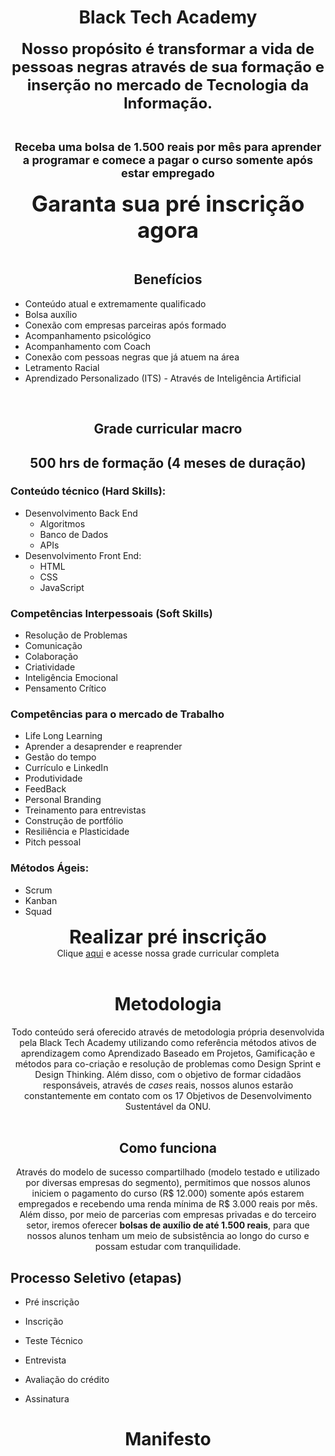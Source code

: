 
<center> <h1>Black Tech Academy</h1> </center>
  
 

<center> <b><font size="5">Nosso propósito é transformar a vida de pessoas negras através de sua formação e inserção no mercado de Tecnologia da Informação.</font></b> </center>

&nbsp; 
 

<center> <b><font size="4">Receba uma bolsa de 1.500 reais por mês para aprender a programar e comece a pagar o curso somente após estar empregado</font></b></center> 
<br />

<center> <b><a href="https://4q2puhna2fh.typeform.com/to/UOrkOMxe" style="font-size:35px; text-decoration: none" target="_blank">Garanta sua pré inscrição agora</a></b> </center>

<br />

<center> <h2>Benefícios</h2> </center>

- Conteúdo atual e extremamente qualificado
- Bolsa auxílio
- Conexão com empresas parceiras após formado
- Acompanhamento psicológico
- Acompanhamento com Coach
- Conexão com pessoas negras que já atuem na área
- Letramento Racial
- Aprendizado Personalizado (ITS) - Através de Inteligência Artificial

<br />
  
<center> <h2>Grade curricular macro</h2> </center>

<center> <h2>500 hrs de formação (4 meses de duração)</h2> </center>

###  Conteúdo técnico (Hard Skills):

- Desenvolvimento Back End
	- Algoritmos
	- Banco de Dados
	- APIs
- Desenvolvimento Front End:
	- HTML
	- CSS
	- JavaScript


###  Competências Interpessoais (Soft Skills)

- Resolução de Problemas
- Comunicação
- Colaboração
- Criatividade
- Inteligência Emocional
- Pensamento Crítico

  
###  Competências para o mercado de Trabalho

- Life Long Learning
- Aprender a desaprender e reaprender
- Gestão do tempo
- Currículo e LinkedIn
- Produtividade
- FeedBack
- Personal Branding
- Treinamento para entrevistas
- Construção de portfólio
- Resiliência e Plasticidade
- Pitch pessoal


###  Métodos Ágeis:
- Scrum
- Kanban
- Squad


<center> <b><a href="https://4q2puhna2fh.typeform.com/to/UOrkOMxe" style="font-size:30px; text-decoration: none" target="_blank">Realizar pré inscrição</a></b> </center>

<center>Clique <a href="https://example.org" target="_blank">aqui</a> e acesse nossa grade curricular completa</center>

<br />
<center> <h1>Metodologia</h1> </center>

<center>Todo conteúdo será oferecido através de metodologia própria desenvolvida pela Black Tech Academy utilizando como referência métodos ativos de aprendizagem como Aprendizado Baseado em Projetos, Gamificação e métodos para co-criação e resolução de problemas como Design Sprint e Design Thinking. Além disso, com o objetivo de formar cidadãos responsáveis, através de <i>cases</i> reais, nossos alunos estarão constantemente em contato com os 17 Objetivos de Desenvolvimento Sustentável da ONU.</center>

<br />
<center> <h2>Como funciona</h2> </center>

<center> Através do modelo de sucesso compartilhado (modelo testado e utilizado por diversas empresas do segmento), permitimos que nossos alunos iniciem o pagamento do curso (R$ 12.000) somente após estarem empregados e recebendo uma renda mínima de R$ 3.000 reais por mês.</center>

<center>Além disso, por meio de parcerias com empresas privadas e do terceiro setor, iremos oferecer <b>bolsas de auxílio de até 1.500 reais</b>, para que nossos alunos tenham um meio de subsistência ao longo do curso e possam estudar com tranquilidade.</center>
  
## Processo Seletivo (etapas)
- Pré inscrição

- Inscrição
	
- Teste Técnico
	
- Entrevista
	
- Avaliação do crédito
	
- Assinatura

<center> <h1> Manifesto</h1> 
